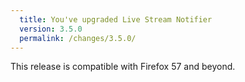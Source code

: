 ```yaml
---
  title: You've upgraded Live Stream Notifier
  version: 3.5.0
  permalink: /changes/3.5.0/
---
```

This release is compatible with Firefox 57 and beyond.
